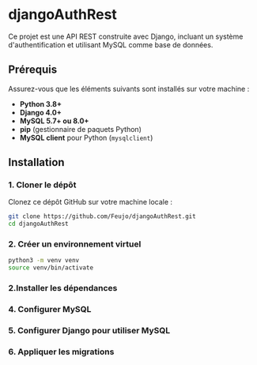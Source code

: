 # djangoAuthRest

Ce projet est une API REST construite avec Django, incluant un système d'authentification et utilisant MySQL comme base de données.

## Prérequis

Assurez-vous que les éléments suivants sont installés sur votre machine :

- **Python 3.8+**
- **Django 4.0+**
- **MySQL 5.7+ ou 8.0+**
- **pip** (gestionnaire de paquets Python)
- **MySQL client** pour Python (`mysqlclient`)

## Installation

### 1. Cloner le dépôt

Clonez ce dépôt GitHub sur votre machine locale :

```bash
git clone https://github.com/Feujo/djangoAuthRest.git
cd djangoAuthRest
```

### 2. Créer un environnement virtuel
```bash
python3 -m venv venv
source venv/bin/activate
```
### 2.Installer les dépendances
### 4. Configurer MySQL
### 5. Configurer Django pour utiliser MySQL
### 6. Appliquer les migrations
